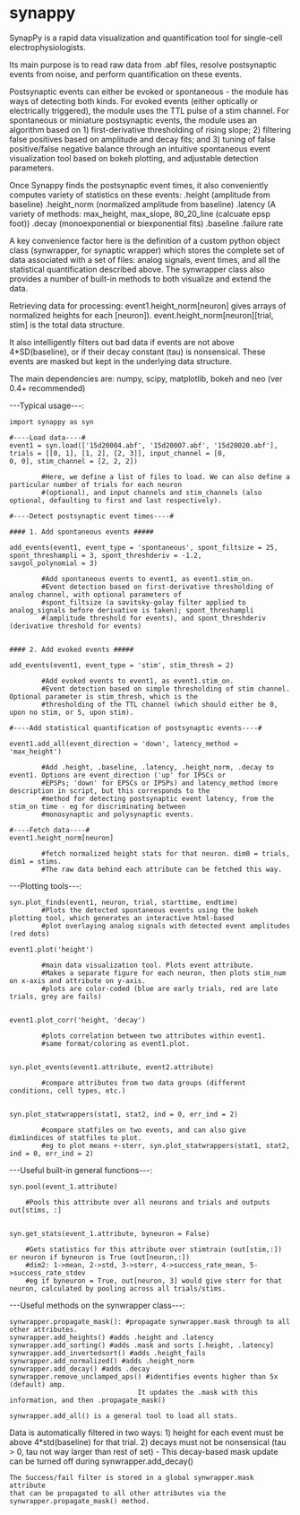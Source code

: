 # synappy

SynapPy is a rapid data visualization and quantification tool for single-cell electrophysiologists.

Its main purpose is to read raw data from .abf files, resolve postsynaptic events from noise, and perform quantification on these events.

Postsynaptic events can either be evoked or spontaneous - the module has ways of detecting both kinds. For evoked events (either optically or electrically triggered), the module uses the TTL pulse of a stim channel. For spontaneous or miniature postsynaptic events, the module uses an algorithm based on 1) first-derivative thresholding of rising slope; 2) filtering false positives based on amplitude and decay fits; and 3) tuning of false positive/false negative balance through an intuitive spontaneous event visualization tool based on bokeh plotting, and adjustable detection parameters.

Once Synappy finds the postsynaptic event times, it also conveniently computes variety of statistics on these events:
    .height             (amplitude from baseline)
    .height_norm        (normalized amplitude from baseline)
    .latency             (A variety of methods: max_height, max_slope, 80_20_line (calcuate epsp foot))
    .decay              (monoexponential or biexponential fits)
    .baseline
    .failure rate   

        
A key convenience factor here is the definition of a custom python object class (synwrapper, for synaptic wrapper) which stores the complete set of data associated with a set of files: analog signals, event times, and all the statistical quantification described above. The synwrapper class also provides a number of built-in methods to both visualize and extend the data.

Retrieving data for processing:
event1.height_norm[neuron] gives arrays of normalized heights for each [neuron]).
event.height_norm[neuron][trial, stim] is the total data structure.

    
It also intelligently filters out bad data if events are not above 4*SD(baseline),
or if their decay constant (tau) is nonsensical. These events are masked but kept 
in the underlying data structure.


The main dependencies are: numpy, scipy, matplotlib, bokeh and neo (ver 0.4+ recommended)





---Typical usage---:

    import synappy as syn

    #----Load data----#
    event1 = syn.load(['15d20004.abf', '15d20007.abf', '15d20020.abf'], trials = [[0, 1], [1, 2], [2, 3]], input_channel = [0, 
    0, 0], stim_channel = [2, 2, 2])
     
            #Here, we define a list of files to load. We can also define a particular number of trials for each neuron      
            #(optional), and input channels and stim_channels (also optional, defaulting to first and last respectively).
     
    #----Detect postsynaptic event times----#
    
    #### 1. Add spontaneous events #####
    
    add_events(event1, event_type = 'spontaneous', spont_filtsize = 25, spont_threshampli = 3, spont_threshderiv = -1.2, 
    savgol_polynomial = 3)
    
            #Add spontaneous events to event1, as event1.stim_on.
            #Event detection based on first-derivative thresholding of analog channel, with optional parameters of 
            #spont_filtsize (a savitsky-golay filter applied to analog_signals before derivative is taken); spont_threshampli 
            #(amplitude threshold for events), and spont_threshderiv (derivative threshold for events)
            
            
    #### 2. Add evoked events #####
    
    add_events(event1, event_type = 'stim', stim_thresh = 2)
            
            #Add evoked events to event1, as event1.stim_on.
            #Event detection based on simple thresholding of stim channel. Optional parameter is stim_thresh, which is the 
            #thresholding of the TTL channel (which should either be 0, upon no stim, or 5, upon stim).

    #----Add statistical quantification of postsynaptic events----#
    
    event1.add_all(event_direction = 'down', latency_method = 'max_height')
    
            #Add .height, .baseline, .latency, .height_norm, .decay to event1. Options are event_direction ('up' for IPSCs or 
            #EPSPs; 'down' for EPSCs or IPSPs) and latency_method (more description in script, but this corresponds to the 
            #method for detecting postsynaptic event latency, from the stim_on time - eg for discriminating between 
            #monosynaptic and polysynaptic events.
    
    #----Fetch data----#
    event1.height_norm[neuron]
    
            #fetch normalized height stats for that neuron. dim0 = trials, dim1 = stims.
            #The raw data behind each attribute can be fetched this way.



---Plotting tools---:

    syn.plot_finds(event1, neuron, trial, starttime, endtime)
            #Plots the detected spontaneous events using the bokeh plotting tool, which generates an interactive html-based 
            #plot overlaying analog signals with detected event amplitudes (red dots)

    event1.plot('height')  
    
            #main data visualization tool. Plots event attribute.  
            #Makes a separate figure for each neuron, then plots stim_num on x-axis and attribute on y-axis.
            #plots are color-coded (blue are early trials, red are late trials, grey are fails)
    
    
    event1.plot_corr('height, 'decay')
    
            #plots correlation between two attributes within event1.
            #same format/coloring as event1.plot.
    
    
    syn.plot_events(event1.attribute, event2.attribute)
    
            #compare attributes from two data groups (different conditions, cell types, etc.)
    
    
    syn.plot_statwrappers(stat1, stat2, ind = 0, err_ind = 2)
    
            #compare statfiles on two events, and can also give dim1indices of statfiles to plot.
            #eg to plot means +-sterr, syn.plot_statwrappers(stat1, stat2, ind = 0, err_ind = 2)
    


---Useful built-in general functions---:

    syn.pool(event_1.attribute)
    
        #Pools this attribute over all neurons and trials and outputs out[stims, :]
    
    
    syn.get_stats(event_1.attribute, byneuron = False)
    
        #Gets statistics for this attribute over stimtrain (out[stim,:]) or neuron if byneuron is True (out[neuron,:])
        #dim2: 1->mean, 2->std, 3->sterr, 4->success_rate_mean, 5->success_rate_stdev
        #eg if byneuron = True, out[neuron, 3] would give sterr for that neuron, calculated by pooling across all trials/stims.
    

---Useful methods on the synwrapper class---:

    synwrapper.propagate_mask(): #propagate synwrapper.mask through to all other attributes.
    synwrapper.add_heights() #adds .height and .latency
    synwrapper.add_sorting() #adds .mask and sorts [.height, .latency]
    synwrapper.add_invertedsort() #adds .height_fails
    synwrapper.add_normalized() #adds .height_norm
    synwrapper.add_decay() #adds .decay
    synwrapper.remove_unclamped_aps() #identifies events higher than 5x (default) amp.
                                    It updates the .mask with this information, and then .propagate_mask()
    
    synwrapper.add_all() is a general tool to load all stats.
   
   
   
   Data is automatically filtered in two ways:
    1) height for each event must be above 4*std(baseline) for that trial.
    2) decays must not be nonsensical (tau > 0, tau not way larger than rest of set)
        - This decay-based mask update can be turned off during synwrapper.add_decay()
    
    The Success/fail filter is stored in a global synwrapper.mask attribute 
    that can be propagated to all other attributes via the synwrapper.propagate_mask() method.

